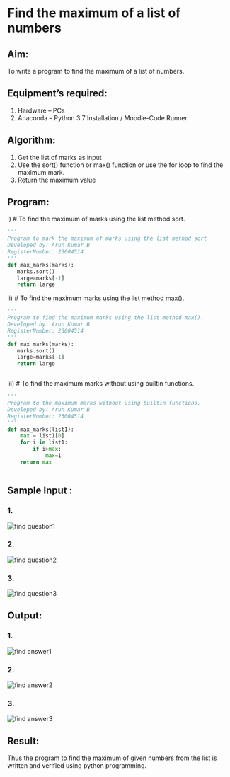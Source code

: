 # Find the maximum of a list of numbers
## Aim:
To write a program to find the maximum of a list of numbers.
## Equipment’s required:
1.	Hardware – PCs
2.	Anaconda – Python 3.7 Installation / Moodle-Code Runner
## Algorithm:
1.	Get the list of marks as input
2.	Use the sort() function or max() function or use the for loop to find the maximum mark.
3.	Return the maximum value
## Program:

i)	# To find the maximum of marks using the list method sort.
```Python
''' 
Program to mark the maximum of marks using the list method sort
Developed by: Arun Kumar B
RegisterNumber: 23004514
'''
def max_marks(marks):
   marks.sort()
   large=marks[-1]
   return large


```

ii)	# To find the maximum marks using the list method max().
```Python
''' 
Program to find the maximum marks using the list method max().
Developed by: Arun Kumar B
RegisterNumber: 23004514
'''
def max_marks(marks):
   marks.sort()
   large=marks[-1]
   return large



```

iii) # To find the maximum marks without using builtin functions.
```Python
''' 
Program to the maximum marks without using builtin functions.
Developed by: Arun Kumar B
RegisterNumber: 23004514
'''
def max_marks(list1):
    max = list1[0]
    for i in list1:
        if i>max:
            max=i
    return max



```
## Sample Input : 
### 1. 
![find question1](https://github.com/Arun2005-create/FindMaximum/assets/138849356/a5c22baf-0290-4ea9-8031-b942105d7ab9)


### 2.
![find question2](https://github.com/Arun2005-create/FindMaximum/assets/138849356/36870d00-988e-4d51-a1eb-7309f834b24f)

### 3.
![find question3](https://github.com/Arun2005-create/FindMaximum/assets/138849356/49c8b9d3-9e07-4e60-b6f8-b139f4a7df86)


## Output:
### 1.
![find answer1](https://github.com/Arun2005-create/FindMaximum/assets/138849356/1a220189-c908-44fb-aacd-de263c4c5eab)


### 2.
![find answer2](https://github.com/Arun2005-create/FindMaximum/assets/138849356/d8e7b432-b29e-4413-8a58-32245e84db7c)


### 3.
![find answer3](https://github.com/Arun2005-create/FindMaximum/assets/138849356/c00c19a5-198b-423a-b849-a7b52b04f90e)



## Result:
Thus the program to find the maximum of given numbers from the list is written and verified using python programming.
